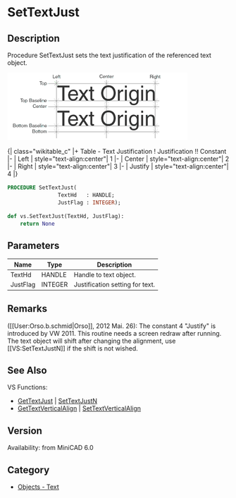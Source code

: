# SetTextJust

## Description
Procedure SetTextJust sets the text justification of the referenced text object. 


![Text Locus](files/Textlocus.gif)

{| class="wikitable_c"
|+ Table - Text Justification
! Justification !! Constant
|- 
| Left 
| style="text-align:center"| 1
|- 
| Center
| style="text-align:center"| 2
|-
| Right
| style="text-align:center"| 3
|-
| Justify
| style="text-align:center"| 4
|}

```pascal
PROCEDURE SetTextJust(
				TextHd   : HANDLE;
				JustFlag : INTEGER);
```

```python
def vs.SetTextJust(TextHd, JustFlag):
    return None
```

## Parameters
|Name|Type|Description|
|---|---|---|
|TextHd|HANDLE|Handle to text object.|
|JustFlag|INTEGER|Justification setting for text.|

## Remarks
([[User:Orso.b.schmid|Orso]], 2012 Mai. 26): The constant 4 "Justify" is introduced by VW 2011. This routine needs a screen redraw after running. The text object will shift after changing the alignment, use [[VS:SetTextJustN]] if the shift is not wished.

## See Also
VS Functions:
* [GetTextJust](GetTextJust.md) | [SetTextJustN](SetTextJustN.md) 
* [GetTextVerticalAlign](GetTextVerticalAlign.md) | [SetTextVerticalAlign](SetTextVerticalAlign.md)

## Version
Availability: from MiniCAD 6.0

## Category
* [Objects - Text](../Categories/Objects%20-%20Text.md)
